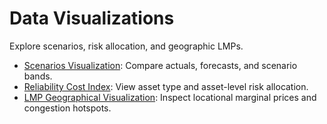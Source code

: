 # Data Visualizations

Explore scenarios, risk allocation, and geographic LMPs.

- [Scenarios Visualization](/scenariovisualize): Compare actuals, forecasts, and scenario bands.
- [Reliability Cost Index](/riskallocplot): View asset type and asset-level risk allocation.
- [LMP Geographical Visualization](/lmpplot): Inspect locational marginal prices and congestion hotspots.
